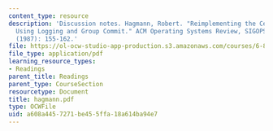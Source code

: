 ```yaml
---
content_type: resource
description: 'Discussion notes. Hagmann, Robert. "Reimplementing the Cedar File System
  Using Logging and Group Commit." ACM Operating Systems Review, SIGOPS 21, no. 5
  (1987): 155-162.'
file: https://ol-ocw-studio-app-production.s3.amazonaws.com/courses/6-824-distributed-computer-systems-engineering-spring-2006/a608a4457271be455ffa18a614ba94e7_hagmann.pdf
file_type: application/pdf
learning_resource_types:
- Readings
parent_title: Readings
parent_type: CourseSection
resourcetype: Document
title: hagmann.pdf
type: OCWFile
uid: a608a445-7271-be45-5ffa-18a614ba94e7
---
```

